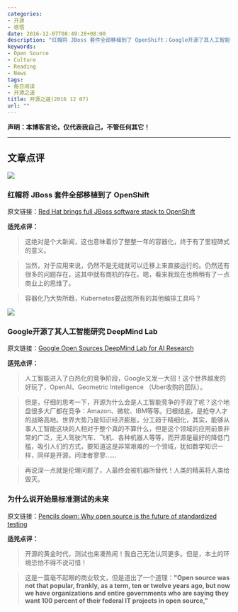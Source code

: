 ```yaml
---
categories:
- 开源
- 感悟
date: 2016-12-07T08:49:28+08:00
description: "红帽将 JBoss 套件全部移植到了 OpenShift；Google开源了其人工智能研究 DeepMind Lab；为什么说开始是标准测试的未来"
keywords:
- Open Source
- Culture
- Reading
- News
tags:
- 每日阅读
- 开源之道
title: 开源之道(2016 12 07)
url: ""
---
```


**声明：本博客言论，仅代表我自己，不管任何其它！**

---

## 文章点评

![](http://zdnet4.cbsistatic.com/hub/i/r/2016/12/05/a9977820-7f52-4abc-8c1a-e7d62af7cb46/resize/770xauto/c0bc3b67b4fc4967bc24faf4ad919095/jboss-cloud.jpg)

### 红帽将 JBoss 套件全部移植到了 OpenShift

原文链接：[Red Hat brings full JBoss software stack to OpenShift](http://www.zdnet.com/article/red-hat-brings-full-jboss-software-stack-to-openshift/)

**适兕点评：**

> 这绝对是个大新闻，这也意味着炒了整整一年的容器化，终于有了里程碑式的意义。

> 当然，对于应用来说，仍然不是无缝就可以迁移上来直接运行的。仍然还有很多的问题存在，这其中就有商机的存在。嗯，看来我现在也稍稍有了一点商业上的思维了。

> 容器化乃大势所趋，Kubernetes要战胜所有的其他编排工具吗？

![](http://www2.pcmag.com/media/images/525700-deepmind-lab.jpg?thumb=y&width=740&height=426)

### Google开源了其人工智能研究 DeepMind Lab

原文链接：[Google Open Sources DeepMind Lab for AI Research](http://www.pcmag.com/news/350086/google-open-sources-deepmind-lab-for-ai-research)

**适兕点评：**

> 人工智能进入了白热化的竞争阶段，Google又发一大招！这个世界越发的好玩了，OpenAI、Geometric Intelligence （Uber收购的团队）。

> 但是，仔细的思考一下，开源为什么会是人工智能竞争的手段了呢？这个地盘很多大厂都在竞争：Amazon、微软、IBM等等。归根结底，是抢夺人才的战略高地。世界大势乃是知识经济膨胀，分工趋于精细化，其实，能够从事人工智能这块的人相对于整个真的不算什么，但是这个领域的应用前景非常的广泛，无人驾驶汽车、飞机、各种机器人等等，而开源是最好的降低门槛，吸引人们的方式，要知道这是非常艰难的一个领域，犹如数学知识一样，同样是开源，问津者寥寥......

> 再说深一点就是伦理问题了，人最终会被机器所替代！人类的精英将人类给毁灭。

### 为什么说开始是标准测试的未来

原文链接：[Pencils down: Why open source is the future of standardized testing](http://www.builtinchicago.org/2016/12/05/breakthrough-technologies-open-source)

**适兕点评：**

> 开源的黄金时代，测试也来凑热闹！我自己无法认同更多。但是，本土的环境恐怕不得不说可惜！

> 这是一篇毫不起眼的商业软文，但是道出了一个道理：**"Open source was not that popular, frankly, as a term, ten or twelve years ago, but now we have organizations and entire governments who are saying they want 100 percent of their federal IT projects in open source,"**
